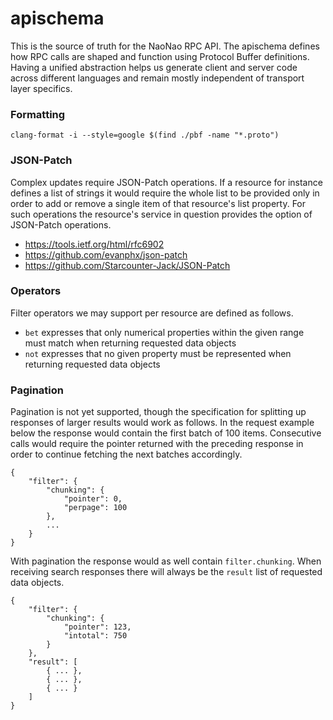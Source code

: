 # apischema

This is the source of truth for the NaoNao RPC API. The apischema defines how
RPC calls are shaped and function using Protocol Buffer definitions. Having a
unified abstraction helps us generate client and server code across different
languages and remain mostly independent of transport layer specifics.



### Formatting

```
clang-format -i --style=google $(find ./pbf -name "*.proto")
```



### JSON-Patch

Complex updates require JSON-Patch operations. If a resource for instance
defines a list of strings it would require the whole list to be provided only in
order to add or remove a single item of that resource's list property. For such
operations the resource's service in question provides the option of JSON-Patch
operations.

- https://tools.ietf.org/html/rfc6902
- https://github.com/evanphx/json-patch
- https://github.com/Starcounter-Jack/JSON-Patch



### Operators

Filter operators we may support per resource are defined as follows.

- `bet` expresses that only numerical properties within the given range must
  match when returning requested data objects
- `not` expresses that no given property must be represented when returning
  requested data objects



### Pagination

Pagination is not yet supported, though the specification for splitting up
responses of larger results would work as follows. In the request example below
the response would contain the first batch of 100 items. Consecutive calls would
require the pointer returned with the preceding response in order to continue
fetching the next batches accordingly.

```
{
    "filter": {
        "chunking": {
            "pointer": 0,
            "perpage": 100
        },
        ...
    }
}
```

With pagination the response would as well contain `filter.chunking`. When
receiving search responses there will always be the `result` list of requested
data objects.

```
{
    "filter": {
        "chunking": {
            "pointer": 123,
            "intotal": 750
        }
    },
    "result": [
        { ... },
        { ... },
        { ... }
    ]
}
```
